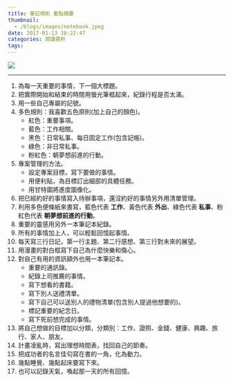 ```yaml
---
title: 筆記規則 重點摘要
thumbnail:
  - /blogs/images/notebook.jpeg
date: 2017-01-13 10:22:47
categories: 閱讀賞析
tags:
---
```

<img src="/blogs/images/notebook.jpeg">

***

1. 為每一天重要的事情，下一個大標題。
2. 把實際開始和結束的時間用螢光筆框起來，紀錄行程是否太滿。
3. 用一些自己專屬的記號。
4. 多色規則：我喜歡五色原則(加上自己的顏色)。
    - 紅色：重要事項。
    - 藍色：工作相關。
    - 黑色：日常私事、每日固定工作(包含記帳)。
    - 綠色：非日常私事。
    - 粉紅色：朝夢想前進的行動。
5. 專案管理的方法。
    - 設定專案目標，寫下要做的事情。
    - 用便利貼，為目標訂出細部的具體任務。
    - 用甘特圖將進度圖像化。
6. 把已經約好的事情寫入待辦事項，還沒約好的事情另外用清單管理。
7. 利用多色便條紙來書寫，藍色代表 **工作**、黃色代表 **外出**、綠色代表 **私事**、粉紅色代表 **朝夢想前進的行動**。
8. 重要的靈感用另外一本筆記本紀錄。
9. 所有的事情加上人，可以輕鬆回憶起事情。
10. 每天寫三行日記，第一行主題、第二行感想、第三行對未來的展望。
11. 用漫畫的對白框寫下自己為什麼快樂和傷心。
12. 對自己有用的資訊額外也用一本筆記本。
    - 重要的通訊錄。
    - 紀錄上司推薦的事情。
    - 寫下想看的書籍。
    - 寫下別人送禮清單。
    - 寫下自己可以送別人的禮物清單(包含別人提過他想要的)。
    - 標記重要的紀念日。
    - 寫下死前想完成的事情。
13. 將自己想做的目標加以分類，分類別：工作、證照、金錢、健康、興趣、旅行、家人、朋友。
14. 計畫凌亂時，寫出理想時間表，找回自己的節奏。
15. 把成功者的名言佳句寫在書的一角，化為動力。
16. 幾點睡覺、幾點起床要寫下來。
17. 也可以記錄天氣，喚起那一天的所有回憶。
